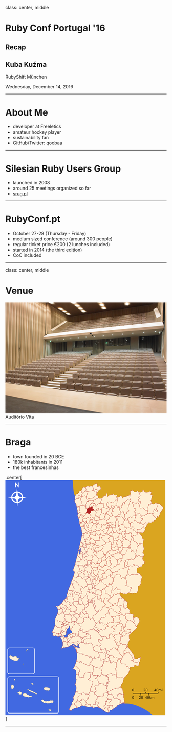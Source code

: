 class: center, middle

# Ruby Conf Portugal '16
## Recap
## Kuba Kuźma

RubyShift München

Wednesday, December 14, 2016

---

# About Me

* developer at Freeletics
* amateur hockey player
* sustainability fan
* GitHub/Twitter: qoobaa

---

# Silesian Ruby Users Group

* launched in 2008
* around 25 meetings organized so far
* [srug.pl](https://srug.pl)

---

# RubyConf.pt

* October 27-28 (Thursday - Friday)
* medium sized conference (around 300 people)
* regular ticket price €200 (2 lunches included)
* started in 2014 (the third edition)
* CoC included

---

class: center, middle

# Venue

![Auditório Vita](images/vita.png)
Auditório Vita

---

# Braga

* town founded in 20 BCE
* 180k inhabitants in 2011
* the best francesinhas

.center[![Location of Braga](images/braga.svg)]

---

